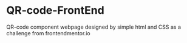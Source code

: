 # QR-code-FrontEnd
QR-code component webpage designed by simple html and CSS as a challenge from frontendmentor.io
